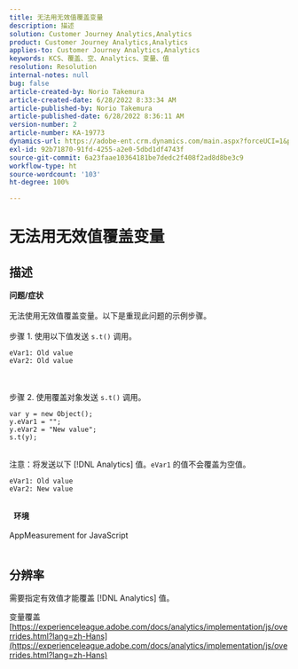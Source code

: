 ```yaml
---
title: 无法用无效值覆盖变量
description: 描述
solution: Customer Journey Analytics,Analytics
product: Customer Journey Analytics,Analytics
applies-to: Customer Journey Analytics,Analytics
keywords: KCS、覆盖、空、Analytics、变量、值
resolution: Resolution
internal-notes: null
bug: false
article-created-by: Norio Takemura
article-created-date: 6/28/2022 8:33:34 AM
article-published-by: Norio Takemura
article-published-date: 6/28/2022 8:36:11 AM
version-number: 2
article-number: KA-19773
dynamics-url: https://adobe-ent.crm.dynamics.com/main.aspx?forceUCI=1&pagetype=entityrecord&etn=knowledgearticle&id=620200fd-bcf6-ec11-bb3d-000d3a5b0bd2
exl-id: 92b71870-91fd-4255-a2e0-5dbd1df4743f
source-git-commit: 6a23faae10364181be7dedc2f408f2ad8d8be3c9
workflow-type: ht
source-wordcount: '103'
ht-degree: 100%

---
```


# 无法用无效值覆盖变量

## 描述

<b>问题/症状</b><br><br>无法使用无效值覆盖变量。以下是重现此问题的示例步骤。
<br> 
<br>步骤 1. 使用以下值发送 `s.t()` 调用。

```
eVar1: Old value
eVar2: Old value
```

<br> 
<br>步骤 2. 使用覆盖对象发送 `s.t()` 调用。

```
var y = new Object();
y.eVar1 = "";
y.eVar2 = "New value";
s.t(y);
```

<br>注意：将发送以下 [!DNL Analytics] 值。`eVar1` 的值不会覆盖为空值。

```
eVar1: Old value
eVar2: New value
```

<br> 
<b>环境</b><br><br>AppMeasurement for JavaScript
<br> 

## 分辨率


需要指定有效值才能覆盖 [!DNL Analytics] 值。

变量覆盖
[https://experienceleague.adobe.com/docs/analytics/implementation/js/overrides.html?lang=zh-Hans](https://experienceleague.adobe.com/docs/analytics/implementation/js/overrides.html?lang=zh-Hans)
